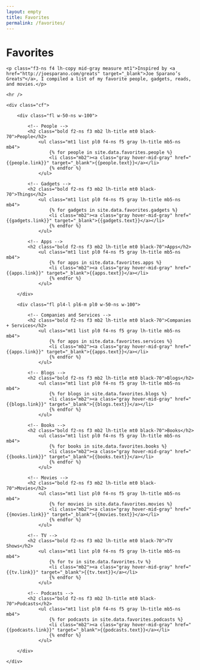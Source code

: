 ```yaml
---
layout: empty
title: Favorites
permalink: /favorites/
---
```


<div class="mb4-ns mb3">
	<h1 class="blackfont black-80 lh-title f1-ns f2 mt2 mb2">Favorites</h1>

	<p class="f3-ns f4 lh-copy mid-gray measure mt1">Inspired by <a href="http://joesparano.com/greats" target="_blank">Joe Sparano’s Greats™</a>, I compiled a list of my favorite people, gadgets, reads, and movies.</p>

	<hr />

	<div class="cf">

		<div class="fl w-50-ns w-100">

			<!-- People -->
			<h2 class="bold f2-ns f3 mb2 lh-title mt0 black-70">People</h2>
				<ul class="mt1 list pl0 f4-ns f5 gray lh-title mb5-ns mb4">
					{% for people in site.data.favorites.people %}
					<li class="mb2"><a class="gray hover-mid-gray" href="{{people.link}}" target="_blank">{{people.text}}</a></li>
					{% endfor %}
				</ul>

			<!-- Gadgets -->
			<h2 class="bold f2-ns f3 mb2 lh-title mt0 black-70">Things</h2>
				<ul class="mt1 list pl0 f4-ns f5 gray lh-title mb5-ns mb4">
					{% for gadgets in site.data.favorites.gadgets %}
					<li class="mb2"><a class="gray hover-mid-gray" href="{{gadgets.link}}" target="_blank">{{gadgets.text}}</a></li>
					{% endfor %}
				</ul>

			<!-- Apps -->
			<h2 class="bold f2-ns f3 mb2 lh-title mt0 black-70">Apps</h2>
				<ul class="mt1 list pl0 f4-ns f5 gray lh-title mb5-ns mb4">
					{% for apps in site.data.favorites.apps %}
					<li class="mb2"><a class="gray hover-mid-gray" href="{{apps.link}}" target="_blank">{{apps.text}}</a></li>
					{% endfor %}
				</ul>

		</div>

		<div class="fl pl4-l pl6-m pl0 w-50-ns w-100">

			<!-- Companies and Services -->
			<h2 class="bold f2-ns f3 mb2 lh-title mt0 black-70">Companies + Services</h2>
				<ul class="mt1 list pl0 f4-ns f5 gray lh-title mb5-ns mb4">
					{% for apps in site.data.favorites.services %}
					<li class="mb2"><a class="gray hover-mid-gray" href="{{apps.link}}" target="_blank">{{apps.text}}</a></li>
					{% endfor %}
				</ul>

			<!-- Blogs -->
			<h2 class="bold f2-ns f3 mb2 lh-title mt0 black-70">Blogs</h2>
				<ul class="mt1 list pl0 f4-ns f5 gray lh-title mb5-ns mb4">
					{% for blogs in site.data.favorites.blogs %}
					<li class="mb2"><a class="gray hover-mid-gray" href="{{blogs.link}}" target="_blank">{{blogs.text}}</a></li>
					{% endfor %}
				</ul>

			<!-- Books -->
			<h2 class="bold f2-ns f3 mb2 lh-title mt0 black-70">Books</h2>
				<ul class="mt1 list pl0 f4-ns f5 gray lh-title mb5-ns mb4">
					{% for books in site.data.favorites.books %}
					<li class="mb2"><a class="gray hover-mid-gray" href="{{books.link}}" target="_blank">{{books.text}}</a></li>
					{% endfor %}
				</ul>

			<!-- Movies -->
			<h2 class="bold f2-ns f3 mb2 lh-title mt0 black-70">Movies</h2>
				<ul class="mt1 list pl0 f4-ns f5 gray lh-title mb5-ns mb4">
					{% for movies in site.data.favorites.movies %}
					<li class="mb2"><a class="gray hover-mid-gray" href="{{movies.link}}" target="_blank">{{movies.text}}</a></li>
					{% endfor %}
				</ul>

			<!-- TV -->
			<h2 class="bold f2-ns f3 mb2 lh-title mt0 black-70">TV Shows</h2>
				<ul class="mt1 list pl0 f4-ns f5 gray lh-title mb5-ns mb4">
					{% for tv in site.data.favorites.tv %}
					<li class="mb2"><a class="gray hover-mid-gray" href="{{tv.link}}" target="_blank">{{tv.text}}</a></li>
					{% endfor %}
				</ul>

			<!-- Podcasts -->
			<h2 class="bold f2-ns f3 mb2 lh-title mt0 black-70">Podcasts</h2>
				<ul class="mt1 list pl0 f4-ns f5 gray lh-title mb5-ns mb4">
					{% for podcasts in site.data.favorites.podcasts %}
					<li class="mb2"><a class="gray hover-mid-gray" href="{{podcasts.link}}" target="_blank">{{podcasts.text}}</a></li>
					{% endfor %}
				</ul>

		</div>

	</div>

</div>